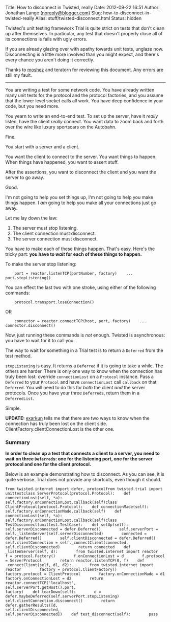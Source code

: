 Title: How to disconnect in Twisted, really
Date: 2012-09-22 16:51
Author: Jonathan Lange (noreply@blogger.com)
Slug: how-to-disconnect-in-twisted-really
Alias: stuff/twisted-disconnect.html
Status: hidden

Twisted's unit testing framework Trial is quite strict on tests that
don't clean up after themselves. In particular, any test that doesn't
properly close all of its connections is fails with ugly errors.

If you are already glazing over with apathy towards unit tests, unglaze
now. Disconnecting is a little more involved than you might expect, and
there's every chance you aren't doing it correctly.

Thanks to [moshez](http://moshez.livejournal.com) and teratorn for
reviewing this document. Any errors are still my fault.

----

You are writing a test for some network code. You have already written
many unit tests for the protocol and the protocol factories, and you
assume that the lower level socket calls all work. You have deep
confidence in your code, but you need more.

You yearn to write an end-to-end test. To set up the server, have it
*really* listen, have the client *really* connect. You want data to zoom
back and forth over the wire like luxury sportscars on the Autobahn.

Fine.

You start with a server and a client.

You want the client to connect to the server. You want things to happen.
When things have happened, you want to assert stuff.

After the assertions, you want to disconnect the client and you want the
server to go away.

Good.

I'm not going to help you set things up, I'm not going to help you make
things happen. I *am* going to help you make all your connections just
go away.

Let me lay down the law:

1.  The server must stop listening.
2.  The client connection must disconnect.
3.  The server connection must disconnect.

You have to make each of these things happen. That's easy. Here's the
tricky part: **you have to *wait* for each of these things to happen.**

To make the server stop listening:

        port = reactor.listenTCP(portNumber, factory)    ...    port.stopListening()

You can effect the last two with one stroke, using either of the
following commands:

        protocol.transport.loseConnection()

OR

        connector = reactor.connectTCP(host, port, factory)    ...    connector.disconnect()

Now, just running these commands is *not* enough. Twisted is
asynchronous: you have to wait for it to call you.

The way to wait for something in a Trial test is to return a `Deferred`
from the test method.

`stopListening` is easy. It returns a `Deferred` if it is going to take
a while. The others are harder. There is only one way to know when the
connection has truly been lost: override `connectionLost` on a
`Protocol` instance. Pass a `Deferred` to your `Protocol` and have
`connectionLost` call `callback` on that `Deferred`. You will need to do
this for *both* the client *and* the server protocols. Once you have
your three `Deferred`s, return them in a `DeferredList`.

Simple.

**UPDATE:** [exarkun](http://jcalderone.livejournal.com) tells me that
there are two ways to know when the connection has truly been lost on
the client side. ClientFactory.clientConnectionLost is the other one.

### Summary

**In order to clean up a test that connects a client to a server, you
need to wait on three `Deferred`s: one for the listening port, one for
the server protocol and one for the client protocol.**

Below is an example demonstrating how to disconnect. As you can see, it
is quite verbose. Trial does not provide any shortcuts, even though it
should.

    from twisted.internet import defer, protocolfrom twisted.trial import unittestclass ServerProtocol(protocol.Protocol):    def connectionLost(self, *a):        self.factory.onConnectionLost.callback(self)class ClientProtocol(protocol.Protocol):    def connectionMade(self):        self.factory.onConnectionMade.callback(self)    def connectionLost(self, *a):        self.factory.onConnectionLost.callback(self)class TestDisconnect(unittest.TestCase):    def setUp(self):        self.serverDisconnected = defer.Deferred()        self.serverPort = self._listenServer(self.serverDisconnected)        connected = defer.Deferred()        self.clientDisconnected = defer.Deferred()        self.clientConnection = self._connectClient(connected,                                                    self.clientDisconnected)        return connected    def _listenServer(self, d):        from twisted.internet import reactor        f = protocol.Factory()        f.onConnectionLost = d        f.protocol = ServerProtocol        return reactor.listenTCP(0, f)    def _connectClient(self, d1, d2):        from twisted.internet import reactor        factory = protocol.ClientFactory()        factory.protocol = ClientProtocol        factory.onConnectionMade = d1        factory.onConnectionLost = d2        return reactor.connectTCP('localhost',                                  self.serverPort.getHost().port,                                  factory)    def tearDown(self):        d = defer.maybeDeferred(self.serverPort.stopListening)        self.clientConnection.disconnect()        return defer.gatherResults([d,                                    self.clientDisconnected,                                    self.serverDisconnected])    def test_disconnect(self):        pass
